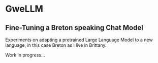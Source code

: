 # GweLLM

## Fine-Tuning a Breton speaking Chat Model

Experiments on adapting a pretrained Large Language Model to a new language, in this case Breton as I live in Brittany.

Work in progress...